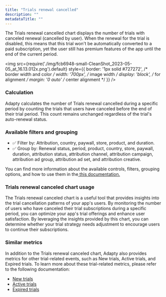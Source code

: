 ```yaml
---
title: "Trials renewal cancelled"
description: ""
metadataTitle: ""
---
```


The Trials renewal cancelled chart displays the number of trials with canceled renewal (cancelled by user). When the renewal for the trial is disabled, this means that this trial won't be automatically converted to a paid subscription, yet the user still has premium features of the app until the end of the current period.


<img
  src={require('./img/fcb6948-small-CleanShot_2023-05-05_at_16.13.012x.png').default}
  style={{
    border: '1px solid #727272', /* border width and color */
    width: '700px', /* image width */
    display: 'block', /* for alignment */
    margin: '0 auto' /* center alignment */
  }}
/>





### Calculation

Adapty calculates the number of Trials renewal cancelled during a specific period by counting the trials that users have canceled before the end of their trial period. This count remains unchanged regardless of the trial's auto-renewal status.

### Available filters and grouping

- ✅ Filter by: Attribution, country, paywall, store, product, and duration. 
- ✅ Group by: Renewal status, period, product, country, store, paywall, duration, attribution status, attribution channel, attribution campaign, attribution ad group, attribution ad set, and attribution creative.

You can find more information about the available controls, filters, grouping options, and how to use them in the[ this documentation.](controls-filters-grouping-compare-proceeds)

### Trials renewal canceled chart usage

The Trials renewal canceled chart is a useful tool that provides insights into the trial cancellation patterns of your app's users. By monitoring the number of users who have canceled their trial subscriptions during a specific period, you can optimize your app's trial offerings and enhance user satisfaction. By leveraging the insights provided by this chart, you can determine whether your trial strategy needs adjustment to encourage users to continue their subscriptions.

### Similar metrics

In addition to the Trials renewal canceled chart, Adapty also provides metrics for other trial-related events, such as New trials, Active trials, and Expired trials. To learn more about these trial-related metrics, please refer to the following documentation:

- [New trials](new-trials)
- [Active trials](active-trials)
- [Expired trials](expired-churned-trials)